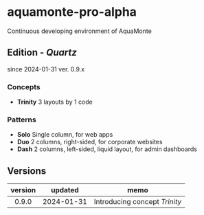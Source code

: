 # aquamonte-pro-alpha
Continuous developing environment of AquaMonte

## Edition - _Quartz_
since 2024-01-31
ver. 0.9.x

### Concepts
* **Trinity** 3 layouts by 1 code

### Patterns
* **Solo** Single column, for web apps
* **Duo** 2 columns, right-sided, for corporate websites
* **Dash** 2 columns, left-sided, liquid layout, for admin dashboards

## Versions
| version | updated | memo |
|:---:|:---:|---|
| 0.9.0 | 2024-01-31 | Introducing concept _Trinity_ |
